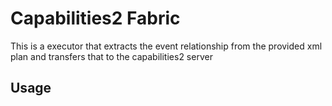 # Capabilities2 Fabric

This is a executor that extracts the event relationship from the provided xml plan and transfers that to the capabilities2 server

## Usage

